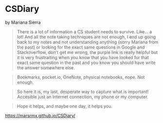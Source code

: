 # CSDiary
by Mariana Sierra


> There is a lot of information a CS student needs to survive. Like... a lot! And all the note taking techniques are not enough, I end up going back to my notes and not understanding anything (sorry Mariana from the past) or looking for the exact same questions in Google and Stackoverflow, don't get me wrong, the purple link is really helpful but it is very frustraiting when you know that you have looked for that exact same question in the past and you know you should have write the answer somewhere else.

> Bookmarks, pocket.io, OneNote, physical notebooks, nope. Not enough. 

> So here it is, my last, desperate way to capture what is important! Accesible just an Internet connection, my phone or my computer.

> Hope it helps, and maybe one day, it helps you.


https://marsrmx.github.io/CSDiary/
